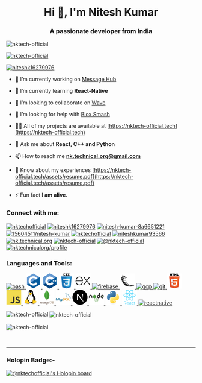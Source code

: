 <h1 align="center">Hi 👋, I'm Nitesh Kumar</h1>
<h3 align="center">A passionate developer from India</h3>

<p align="left"> <img src="https://komarev.com/ghpvc/?username=nktech-official&label=Profile%20views&color=0e75b6&style=flat" alt="nktech-official" /> </p>

<p align="left"> <a href="https://github.com/ryo-ma/github-profile-trophy"><img src="https://github-profile-trophy.vercel.app/?username=nktech-official" alt="nktech-official" /></a> </p>

<p align="left"> <a href="https://twitter.com/niteshk16279976" target="blank"><img src="https://img.shields.io/twitter/follow/niteshk16279976?logo=twitter&style=for-the-badge" alt="niteshk16279976" /></a> </p>

- 🔭 I’m currently working on [Message Hub](https://github.com/nktech-official/message)

- 🌱 I’m currently learning **React-Native**

- 👯 I’m looking to collaborate on [Wave](https://github.com/nktech-official/wave)

- 🤝 I’m looking for help with [Blox Smash](https://github.com/Nktech-Official/Blox-Smash)

- 👨‍💻 All of my projects are available at [https://nktech-official.tech](https://nktech-official.tech)

- 💬 Ask me about **React, C++ and Python**

- 📫 How to reach me **nk.technical.org@gmail.com**

- 📄 Know about my experiences [https://nktech-official.tech/assets/resume.pdf](https://nktech-official.tech/assets/resume.pdf)

- ⚡ Fun fact **I am alive.**

<h3 align="left">Connect with me:</h3>
<p align="left">
<a href="https://dev.to/nktechofficial" target="blank"><img align="center" src="https://raw.githubusercontent.com/rahuldkjain/github-profile-readme-generator/master/src/images/icons/Social/devto.svg" alt="nktechofficial" height="30" width="40" /></a>
<a href="https://twitter.com/niteshk16279976" target="blank"><img align="center" src="https://raw.githubusercontent.com/rahuldkjain/github-profile-readme-generator/master/src/images/icons/Social/twitter.svg" alt="niteshk16279976" height="30" width="40" /></a>
<a href="https://linkedin.com/in/nitesh-kumar-8a6651221" target="blank"><img align="center" src="https://raw.githubusercontent.com/rahuldkjain/github-profile-readme-generator/master/src/images/icons/Social/linked-in-alt.svg" alt="nitesh-kumar-8a6651221" height="30" width="40" /></a>
<a href="https://stackoverflow.com/users/15604511/nitesh-kumar" target="blank"><img align="center" src="https://raw.githubusercontent.com/rahuldkjain/github-profile-readme-generator/master/src/images/icons/Social/stack-overflow.svg" alt="15604511/nitesh-kumar" height="30" width="40" /></a>
<a href="https://www.codechef.com/users/nktechofficial" target="blank"><img align="center" src="https://cdn.jsdelivr.net/npm/simple-icons@3.1.0/icons/codechef.svg" alt="nktechofficial" height="30" width="40" /></a>
<a href="https://www.hackerrank.com/niteshkumar93566" target="blank"><img align="center" src="https://raw.githubusercontent.com/rahuldkjain/github-profile-readme-generator/master/src/images/icons/Social/hackerrank.svg" alt="niteshkumar93566" height="30" width="40" /></a>
<a href="https://codeforces.com/profile/nk.technical.org" target="blank"><img align="center" src="https://raw.githubusercontent.com/rahuldkjain/github-profile-readme-generator/master/src/images/icons/Social/codeforces.svg" alt="nk.technical.org" height="30" width="40" /></a>
<a href="https://www.leetcode.com/nktech-official" target="blank"><img align="center" src="https://raw.githubusercontent.com/rahuldkjain/github-profile-readme-generator/master/src/images/icons/Social/leet-code.svg" alt="nktech-official" height="30" width="40" /></a>
<a href="https://www.hackerearth.com/@nktech-official" target="blank"><img align="center" src="https://raw.githubusercontent.com/rahuldkjain/github-profile-readme-generator/master/src/images/icons/Social/hackerearth.svg" alt="@nktech-official" height="30" width="40" /></a>
<a href="https://auth.geeksforgeeks.org/user/nktechnicalorg/profile" target="blank"><img align="center" src="https://raw.githubusercontent.com/rahuldkjain/github-profile-readme-generator/master/src/images/icons/Social/geeks-for-geeks.svg" alt="nktechnicalorg/profile" height="30" width="40" /></a>
</p>

<h3 align="left">Languages and Tools:</h3>
<p align="left"> <a href="https://www.gnu.org/software/bash/" target="_blank" rel="noreferrer"> <img src="https://www.vectorlogo.zone/logos/gnu_bash/gnu_bash-icon.svg" alt="bash" width="40" height="40"/> </a> </a> <a href="https://www.cprogramming.com/" target="_blank" rel="noreferrer"> <img src="https://raw.githubusercontent.com/devicons/devicon/master/icons/c/c-original.svg" alt="c" width="40" height="40"/> </a> <a href="https://www.w3schools.com/cpp/" target="_blank" rel="noreferrer"> <img src="https://raw.githubusercontent.com/devicons/devicon/master/icons/cplusplus/cplusplus-original.svg" alt="cplusplus" width="40" height="40"/> </a> <a href="https://www.w3schools.com/css/" target="_blank" rel="noreferrer"> <img src="https://raw.githubusercontent.com/devicons/devicon/master/icons/css3/css3-original-wordmark.svg" alt="css3" width="40" height="40"/> </a>  <a href="https://expressjs.com" target="_blank" rel="noreferrer"> <img src="https://raw.githubusercontent.com/devicons/devicon/master/icons/express/express-original.svg" alt="express" width="40" height="40"/> </a><a href="https://firebase.google.com/" target="_blank" rel="noreferrer"> <img src="https://www.vectorlogo.zone/logos/firebase/firebase-icon.svg" alt="firebase" width="40" height="40"/> </a> <a href="https://flask.palletsprojects.com/" target="_blank" rel="noreferrer"> <img src="https://raw.githubusercontent.com/devicons/devicon/master/icons/flask/flask-original.svg" alt="flask" width="40" height="40"/> </a> <a href="https://cloud.google.com" target="_blank" rel="noreferrer"> <img src="https://www.vectorlogo.zone/logos/google_cloud/google_cloud-icon.svg" alt="gcp" width="40" height="40"/> </a> <a href="https://git-scm.com/" target="_blank" rel="noreferrer"> <img src="https://www.vectorlogo.zone/logos/git-scm/git-scm-icon.svg" alt="git" width="40" height="40"/> </a>  </a> <a href="https://www.w3.org/html/" target="_blank" rel="noreferrer"> <img src="https://raw.githubusercontent.com/devicons/devicon/master/icons/html5/html5-original-wordmark.svg" alt="html5" width="40" height="40"/> </a> <a href="https://developer.mozilla.org/en-US/docs/Web/JavaScript" target="_blank" rel="noreferrer"> <img src="https://raw.githubusercontent.com/devicons/devicon/master/icons/javascript/javascript-original.svg" alt="javascript" width="40" height="40"/> </a> <a href="https://www.linux.org/" target="_blank" rel="noreferrer"> <img src="https://raw.githubusercontent.com/devicons/devicon/master/icons/linux/linux-original.svg" alt="linux" width="40" height="40"/> </a>  <a href="https://www.mongodb.com/" target="_blank" rel="noreferrer"> <img src="https://raw.githubusercontent.com/devicons/devicon/master/icons/mongodb/mongodb-original-wordmark.svg" alt="mongodb" width="40" height="40"/> </a> <a href="https://www.mysql.com/" target="_blank" rel="noreferrer"> <img src="https://raw.githubusercontent.com/devicons/devicon/master/icons/mysql/mysql-original-wordmark.svg" alt="mysql" width="40" height="40"/> </a> <a href="https://nextjs.org/" target="_blank" rel="noreferrer"> <img src="https://raw.githubusercontent.com/devicons/devicon/master/icons/nextjs/nextjs-original.svg" alt="nextjs" width="40" height="40"/> </a> <a href="https://nodejs.org" target="_blank" rel="noreferrer"> <img src="https://raw.githubusercontent.com/devicons/devicon/master/icons/nodejs/nodejs-original-wordmark.svg" alt="nodejs" width="40" height="40"/> </a>  <a href="https://www.python.org" target="_blank" rel="noreferrer"> <img src="https://raw.githubusercontent.com/devicons/devicon/master/icons/python/python-original.svg" alt="python" width="40" height="40"/> </a> <a href="https://reactjs.org/" target="_blank" rel="noreferrer"> <img src="https://raw.githubusercontent.com/devicons/devicon/master/icons/react/react-original-wordmark.svg" alt="react" width="40" height="40"/> </a> <a href="https://reactnative.dev/" target="_blank" rel="noreferrer"> <img src="https://reactnative.dev/img/header_logo.svg" alt="reactnative" width="40" height="40"/> </a>  </p>

<p><img align="left" src="https://github-readme-stats.vercel.app/api/top-langs?username=nktech-official&show_icons=true&locale=en&layout=compact" alt="nktech-official" /></p>

<p>&nbsp;<img align="center" src="https://github-readme-stats.vercel.app/api?username=nktech-official&show_icons=true&locale=en" alt="nktech-official" /></p>

<p><img align="center" src="https://github-readme-streak-stats.herokuapp.com/?user=nktech-official&" alt="nktech-official" /></p>
<br/>

---

### Holopin Badge:- 

[![@nktechofficial's Holopin board](https://holopin.io/api/user/board?user=nktechofficial)](https://holopin.io/@nktechofficial)
